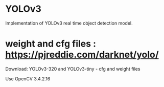 # YOLOv3
Implementation of YOLOv3 real time object detection model.
# weight and cfg files : https://pjreddie.com/darknet/yolo/

Download: YOLOv3-320 and YOLOv3-tiny - cfg and weight files

Use OpenCV 3.4.2.16

